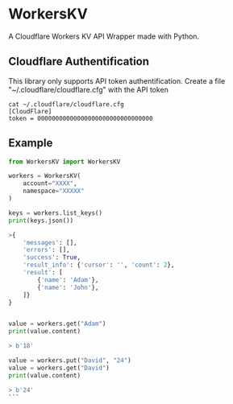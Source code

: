 # WorkersKV

A Cloudflare Workers KV API Wrapper made with Python.

## Cloudflare Authentification
This library only supports API token authentification.
Create a file "~/.cloudflare/cloudflare.cfg" with the API token

```shell
cat ~/.cloudflare/cloudflare.cfg
[CloudFlare]
token = 00000000000000000000000000000000
```

## Example
````python
from WorkersKV import WorkersKV

workers = WorkersKV(
    account="XXXX",
    namespace="XXXXX"
)

keys = workers.list_keys()
print(keys.json())

>{
    'messages': [],
    'errors': [],
    'success': True,
    'result_info': {'cursor': '', 'count': 2},
    'result': [
        {'name': 'Adam'},
        {'name': 'John'},
    ]}
}


value = workers.get("Adam")
print(value.content)

> b'18'

value = workers.put("David", "24")
value = workers.get("David")
print(value.content)

> b'24'
```
